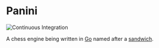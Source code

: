 # Panini

![Continuous Integration](https://github.com/williamvietnguyen/panini/actions/workflows/go.yml/badge.svg?branch=main)

A chess engine being written in [Go](https://go.dev/) named after a [sandwich](https://en.wikipedia.org/wiki/Panini_(sandwich)).